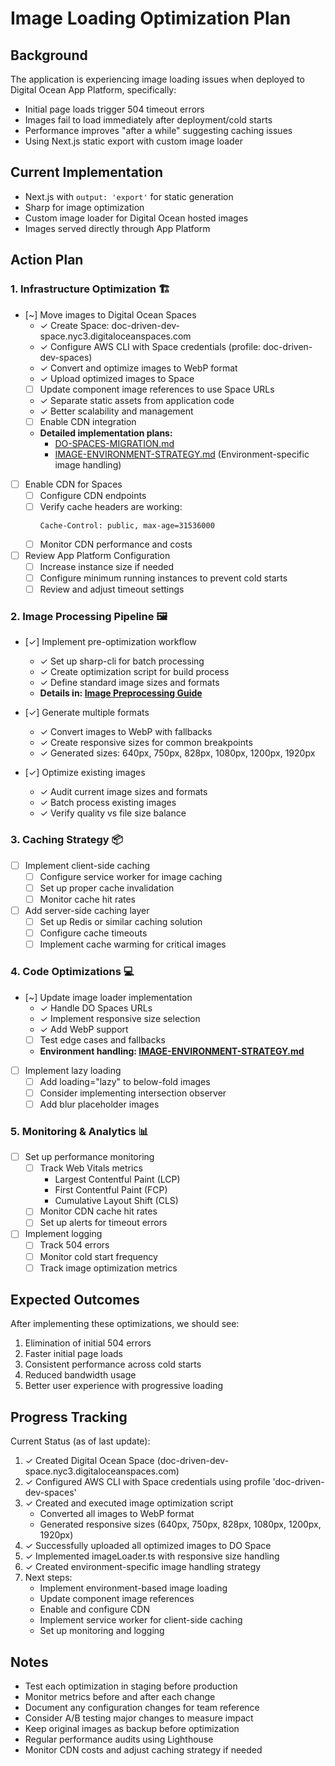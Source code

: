 # Image Loading Optimization Plan

## Background

The application is experiencing image loading issues when deployed to Digital Ocean App Platform, specifically:
- Initial page loads trigger 504 timeout errors
- Images fail to load immediately after deployment/cold starts
- Performance improves "after a while" suggesting caching issues
- Using Next.js static export with custom image loader

## Current Implementation

- Next.js with `output: 'export'` for static generation
- Sharp for image optimization
- Custom image loader for Digital Ocean hosted images
- Images served directly through App Platform

## Action Plan

### 1. Infrastructure Optimization 🏗️

- [~] Move images to Digital Ocean Spaces
  - ✓ Create Space: doc-driven-dev-space.nyc3.digitaloceanspaces.com
  - ✓ Configure AWS CLI with Space credentials (profile: doc-driven-dev-spaces)
  - ✓ Convert and optimize images to WebP format
  - ✓ Upload optimized images to Space
  - [ ] Update component image references to use Space URLs
  - ✓ Separate static assets from application code
  - ✓ Better scalability and management
  - [ ] Enable CDN integration
  - **Detailed implementation plans:**
    - [DO-SPACES-MIGRATION.md](DO-SPACES-MIGRATION.md)
    - [IMAGE-ENVIRONMENT-STRATEGY.md](IMAGE-ENVIRONMENT-STRATEGY.md) (Environment-specific image handling)

- [ ] Enable CDN for Spaces
  - [ ] Configure CDN endpoints
  - [ ] Verify cache headers are working:
    ```
    Cache-Control: public, max-age=31536000
    ```
  - [ ] Monitor CDN performance and costs

- [ ] Review App Platform Configuration
  - [ ] Increase instance size if needed
  - [ ] Configure minimum running instances to prevent cold starts
  - [ ] Review and adjust timeout settings

### 2. Image Processing Pipeline 🖼️

- [✓] Implement pre-optimization workflow
  - ✓ Set up sharp-cli for batch processing
  - ✓ Create optimization script for build process
  - ✓ Define standard image sizes and formats
  - **Details in: [Image Preprocessing Guide](IMAGE-PREPROCESSING.md)**

- [✓] Generate multiple formats
  - ✓ Convert images to WebP with fallbacks
  - ✓ Create responsive sizes for common breakpoints
  - ✓ Generated sizes: 640px, 750px, 828px, 1080px, 1200px, 1920px

- [✓] Optimize existing images
  - ✓ Audit current image sizes and formats
  - ✓ Batch process existing images
  - ✓ Verify quality vs file size balance

### 3. Caching Strategy 📦

- [ ] Implement client-side caching
  - [ ] Configure service worker for image caching
  - [ ] Set up proper cache invalidation
  - [ ] Monitor cache hit rates

- [ ] Add server-side caching layer
  - [ ] Set up Redis or similar caching solution
  - [ ] Configure cache timeouts
  - [ ] Implement cache warming for critical images

### 4. Code Optimizations 💻

- [~] Update image loader implementation
  - ✓ Handle DO Spaces URLs
  - ✓ Implement responsive size selection
  - ✓ Add WebP support
  - [ ] Test edge cases and fallbacks
  - **Environment handling: [IMAGE-ENVIRONMENT-STRATEGY.md](IMAGE-ENVIRONMENT-STRATEGY.md)**

- [ ] Implement lazy loading
  - [ ] Add loading="lazy" to below-fold images
  - [ ] Consider implementing intersection observer
  - [ ] Add blur placeholder images

### 5. Monitoring & Analytics 📊

- [ ] Set up performance monitoring
  - [ ] Track Web Vitals metrics
    - Largest Contentful Paint (LCP)
    - First Contentful Paint (FCP)
    - Cumulative Layout Shift (CLS)
  - [ ] Monitor CDN cache hit rates
  - [ ] Set up alerts for timeout errors

- [ ] Implement logging
  - [ ] Track 504 errors
  - [ ] Monitor cold start frequency
  - [ ] Track image optimization metrics

## Expected Outcomes

After implementing these optimizations, we should see:
1. Elimination of initial 504 errors
2. Faster initial page loads
3. Consistent performance across cold starts
4. Reduced bandwidth usage
5. Better user experience with progressive loading

## Progress Tracking

Current Status (as of last update):
1. ✓ Created Digital Ocean Space (doc-driven-dev-space.nyc3.digitaloceanspaces.com)
2. ✓ Configured AWS CLI with Space credentials using profile 'doc-driven-dev-spaces'
3. ✓ Created and executed image optimization script
   - Converted all images to WebP format
   - Generated responsive sizes (640px, 750px, 828px, 1080px, 1200px, 1920px)
4. ✓ Successfully uploaded all optimized images to DO Space
5. ✓ Implemented imageLoader.ts with responsive size handling
6. ✓ Created environment-specific image handling strategy
7. Next steps:
   - Implement environment-based image loading
   - Update component image references
   - Enable and configure CDN
   - Implement service worker for client-side caching
   - Set up monitoring and logging

## Notes

- Test each optimization in staging before production
- Monitor metrics before and after each change
- Document any configuration changes for team reference
- Consider A/B testing major changes to measure impact
- Keep original images as backup before optimization
- Regular performance audits using Lighthouse
- Monitor CDN costs and adjust caching strategy if needed
